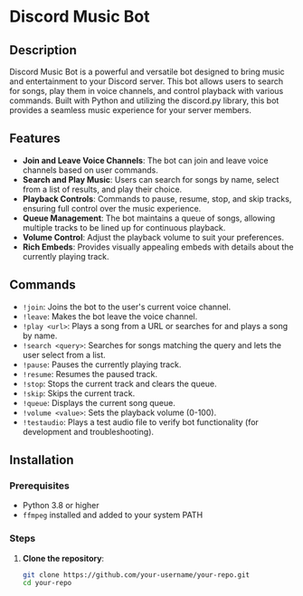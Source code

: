 # Discord Music Bot

## Description

Discord Music Bot is a powerful and versatile bot designed to bring music and entertainment to your Discord server. This bot allows users to search for songs, play them in voice channels, and control playback with various commands. Built with Python and utilizing the discord.py library, this bot provides a seamless music experience for your server members.

## Features

- **Join and Leave Voice Channels**: The bot can join and leave voice channels based on user commands.
- **Search and Play Music**: Users can search for songs by name, select from a list of results, and play their choice.
- **Playback Controls**: Commands to pause, resume, stop, and skip tracks, ensuring full control over the music experience.
- **Queue Management**: The bot maintains a queue of songs, allowing multiple tracks to be lined up for continuous playback.
- **Volume Control**: Adjust the playback volume to suit your preferences.
- **Rich Embeds**: Provides visually appealing embeds with details about the currently playing track.

## Commands

- `!join`: Joins the bot to the user's current voice channel.
- `!leave`: Makes the bot leave the voice channel.
- `!play <url>`: Plays a song from a URL or searches for and plays a song by name.
- `!search <query>`: Searches for songs matching the query and lets the user select from a list.
- `!pause`: Pauses the currently playing track.
- `!resume`: Resumes the paused track.
- `!stop`: Stops the current track and clears the queue.
- `!skip`: Skips the current track.
- `!queue`: Displays the current song queue.
- `!volume <value>`: Sets the playback volume (0-100).
- `!testaudio`: Plays a test audio file to verify bot functionality (for development and troubleshooting).

## Installation

### Prerequisites

- Python 3.8 or higher
- `ffmpeg` installed and added to your system PATH

### Steps

1. **Clone the repository**:
   ```bash
   git clone https://github.com/your-username/your-repo.git
   cd your-repo

